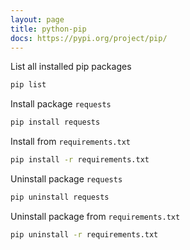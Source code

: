 ```yaml
---
layout: page
title: python-pip
docs: https://pypi.org/project/pip/
---
```

List all installed pip packages
```bash
pip list
```
Install package `requests`
```bash
pip install requests
```
Install from `requirements.txt`
```bash
pip install -r requirements.txt
```
Uninstall package `requests`
```bash
pip uninstall requests
```
Uninstall package from `requirements.txt`
```bash
pip uninstall -r requirements.txt
```
